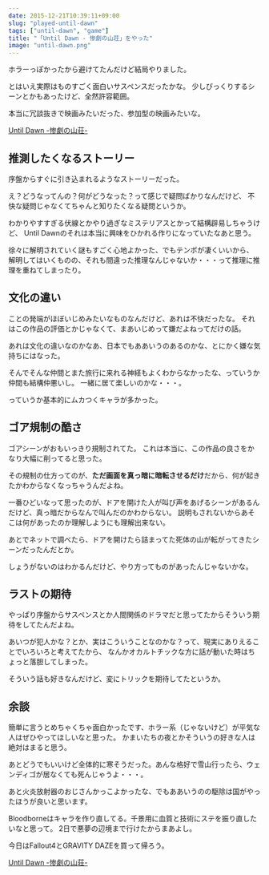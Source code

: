 ```yaml
---
date: 2015-12-21T10:39:11+09:00
slug: "played-until-dawn"
tags: ["until-dawn", "game"]
title: "「Until Dawn - 惨劇の山荘」をやった"
image: "until-dawn.png"
---
```


ホラーっぽかったから避けてたんだけど結局やりました。

とはいえ実際はものすごく面白いサスペンスだったかな。
少しびっくりするシーンとかもあったけど、全然許容範囲。

本当に冗談抜きで映画みたいだった、参加型の映画みたいな。


<a rel="nofollow" href="http://www.amazon.co.jp/gp/product/B00YGXGVNW/ref=as_li_qf_sp_asin_tl?ie=UTF8&camp=247&creative=1211&creativeASIN=B00YGXGVNW&linkCode=as2&tag=unresolved-22">Until Dawn -惨劇の山荘-</a><img src="http://ir-jp.amazon-adsystem.com/e/ir?t=unresolved-22&l=as2&o=9&a=B00YGXGVNW" width="1" height="1" border="0" alt="" style="border:none !important; margin:0px !important;display: none;" />

## 推測したくなるストーリー

序盤からすぐに引き込まれるようなストーリーだった。

え？どうなってんの？何がどうなった？って感じで疑問ばかりなんだけど、
不快な疑問じゃなくてちゃんと知りたくなる疑問というか。

わかりやすすぎる伏線とかやり過ぎなミステリアスとかって結構辟易しちゃうけど、
Until Dawnのそれは本当に興味をひかれる作りになっていたなあと思う。

徐々に解明されていく謎もすごく心地よかった、でもテンポが凄くいいから、
解明してはいくものの、それも間違った推理なんじゃないか・・・って推理に推理を重ねてしまったり。

## 文化の違い

ことの発端がほぼいじめみたいなものなんだけど、あれは不快だったな。
それはこの作品の評価とかじゃなくて、まあいじめって嫌だよねってだけの話。

あれは文化の違いなのかなあ、日本でもああいうのあるのかな、とにかく嫌な気持ちにはなった。

そんでそんな仲間とまた旅行に来れる神経もよくわからなかったな、っていうか仲間も結構仲悪いし。
一緒に居て楽しいのかな・・・。

っていうか基本的にムカつくキャラが多かった。

## ゴア規制の酷さ

ゴアシーンがおもいっきり規制されてた。
これは本当に、この作品の良さをかなり大幅に削ってると思った。

その規制の仕方ってのが、**ただ画面を真っ暗に暗転させるだけ**だから、何が起きたかわからなくなっちゃうんだよね。

一番ひどいなって思ったのが、ドアを開けた人が叫び声をあげるシーンがあるんだけど、真っ暗だからなんで叫んだのかわからない。
説明もされないからあそこは何があったのか理解しようにも理解出来ない。

あとでネットで調べたら、ドアを開けたら詰まってた死体の山が転がってきたシーンだったんだとか。

しょうがないのはわかるんだけど、やり方ってものがあったんじゃないかな。

## ラストの期待

やっぱり序盤からサスペンスとか人間関係のドラマだと思ってたからそういう期待をしてたんだよね。

あいつが犯人かな？とか、実はこういうことなのかな？って、現実にありえることでいろいろと考えてたから、
なんかオカルトチックな方に話が動いた時はちょっと落胆してしまった。

そういう話も好きなんだけど、変にトリックを期待してたというか。

## 余談

簡単に言うとめちゃくちゃ面白かったです、ホラー系（じゃないけど）が平気な人はぜひやってほしいなと思った。
かまいたちの夜とかそういうの好きな人は絶対はまると思う。

あとどうでもいいけど全体的に寒そうだった。あんな格好で雪山行ったら、ウェンディゴが居なくても死んじゃうよ・・・。

あと火炎放射器のおじさんかっこよかったな、でもああいうのの駆除は国がやったほうが良いと思います。

Bloodborneはキャラを作り直してる。千景用に血質と技術にステを振り直したいなと思って。
2日で悪夢の辺境まで行けたからまあよし。

今日はFallout4とGRAVITY DAZEを買って帰ろう。

<a rel="nofollow" href="http://www.amazon.co.jp/gp/product/B00YGXGVNW/ref=as_li_qf_sp_asin_tl?ie=UTF8&camp=247&creative=1211&creativeASIN=B00YGXGVNW&linkCode=as2&tag=unresolved-22">Until Dawn -惨劇の山荘-</a><img src="http://ir-jp.amazon-adsystem.com/e/ir?t=unresolved-22&l=as2&o=9&a=B00YGXGVNW" width="1" height="1" border="0" alt="" style="border:none !important; margin:0px !important;display: none;" />

